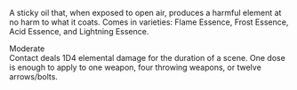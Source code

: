 A sticky oil that, when exposed to open air, produces a harmful element at no harm to what it coats. Comes in varieties: Flame Essence, Frost Essence, Acid Essence, and Lightning Essence.

Moderate<br>Contact deals 1D4 elemental damage for the duration of a scene. One dose is enough to apply to one weapon, four throwing weapons, or twelve arrows/bolts.